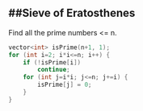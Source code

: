 ##Sieve of Eratosthenes
---

Find all the prime numbers <= n.

```c++
vector<int> isPrime(n+1, 1);
for (int i=2; i*i<=n; i++) {
    if (!isPrime[i])
        continue;
    for (int j=i*i; j<=n; j+=i) {
        isPrime[j] = 0;
    }
}
```